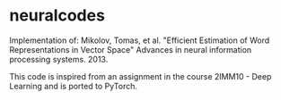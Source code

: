 # neuralcodes

Implementation of: 
Mikolov, Tomas, et al. "Efficient Estimation of Word Representations in Vector Space" Advances in neural information processing systems. 2013.

This code is inspired from an assignment in the course 2IMM10 - Deep Learning and is ported to PyTorch.
